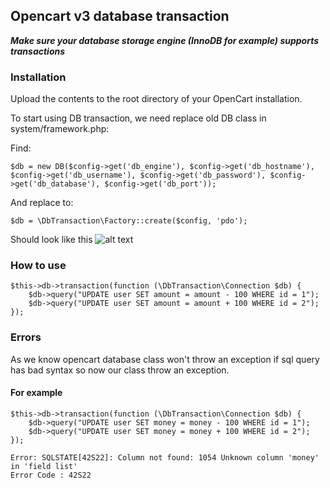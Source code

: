 ## Opencart v3 database transaction

***Make sure your database storage engine (InnoDB for example) supports transactions***

### Installation
Upload the contents to the root directory of your OpenCart installation.

To start using DB transaction, we need replace old DB class in system/framework.php:

Find:
```
$db = new DB($config->get('db_engine'), $config->get('db_hostname'), $config->get('db_username'), $config->get('db_password'), $config->get('db_database'), $config->get('db_port'));
```
And replace to:
```
$db = \DbTransaction\Factory::create($config, 'pdo');
```
Should look like this
![alt text](https://i.ibb.co/qx6xfDC/Screenshot-3.jpg)

### How to use

```
$this->db->transaction(function (\DbTransaction\Connection $db) {
    $db->query("UPDATE user SET amount = amount - 100 WHERE id = 1");
    $db->query("UPDATE user SET amount = amount + 100 WHERE id = 2");
});
```

### Errors
As we know opencart database class won't throw an exception if sql query has bad syntax so now our class throw an exception.
#### For example
```
$this->db->transaction(function (\DbTransaction\Connection $db) {
    $db->query("UPDATE user SET money = money - 100 WHERE id = 1");
    $db->query("UPDATE user SET money = money + 100 WHERE id = 2");
});
```

```
Error: SQLSTATE[42S22]: Column not found: 1054 Unknown column 'money' in 'field list'
Error Code : 42S22
```